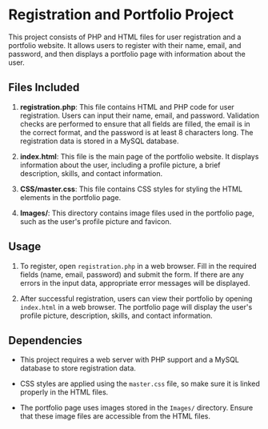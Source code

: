 # Registration and Portfolio Project

This project consists of PHP and HTML files for user registration and a portfolio website. It allows users to register with their name, email, and password, and then displays a portfolio page with information about the user.

## Files Included

1. **registration.php**: This file contains HTML and PHP code for user registration. Users can input their name, email, and password. Validation checks are performed to ensure that all fields are filled, the email is in the correct format, and the password is at least 8 characters long. The registration data is stored in a MySQL database.

2. **index.html**: This file is the main page of the portfolio website. It displays information about the user, including a profile picture, a brief description, skills, and contact information.

3. **CSS/master.css**: This file contains CSS styles for styling the HTML elements in the portfolio page.

4. **Images/**: This directory contains image files used in the portfolio page, such as the user's profile picture and favicon.

## Usage

1. To register, open `registration.php` in a web browser. Fill in the required fields (name, email, password) and submit the form. If there are any errors in the input data, appropriate error messages will be displayed.

2. After successful registration, users can view their portfolio by opening `index.html` in a web browser. The portfolio page will display the user's profile picture, description, skills, and contact information.

## Dependencies

- This project requires a web server with PHP support and a MySQL database to store registration data.

- CSS styles are applied using the `master.css` file, so make sure it is linked properly in the HTML files.

- The portfolio page uses images stored in the `Images/` directory. Ensure that these image files are accessible from the HTML files.
